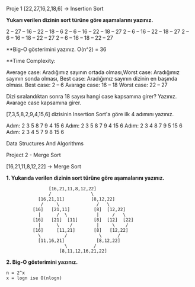 Proje 1 [22,27,16,2,18,6] -> Insertion Sort

**Yukarı verilen dizinin sort türüne göre aşamalarını yazınız.**

2 – 27 – 16 – 22 – 18 – 6
2 – 6 – 16 – 22 – 18 – 27
2 – 6 – 16 – 22 – 18 – 27
2 – 6 – 16 – 18 – 22 – 27
2 – 6 – 16 – 18 – 22 – 27

**Big-O gösterimini yazınız.
O(n^2) = 36

**Time Complexity:

Average case: Aradığımız sayının ortada olması,Worst case: Aradığımız sayının sonda olması, Best case: Aradığımız sayının dizinin en başında olması. Best case: 2 – 6 Avarage case: 16 – 18 Worst case: 22 – 27

Dizi sıralandıktan sonra 18 sayısı hangi case kapsamına girer? Yazınız. Avarage case kapsamına girer.

[7,3,5,8,2,9,4,15,6] dizisinin Insertion Sort'a göre ilk 4 adımını yazınız.

Adım: 2 3 5 8 7 9 4 15 6
Adım: 2 3 5 8 7 9 4 15 6
Adım: 2 3 4 8 7 9 5 15 6
Adım: 2 3 4 5 7 9 8 15 6


Data Structures And Algorithms

Project 2 - Merge Sort

[16,21,11,8,12,22] -> Merge Sort

**1. Yukarıda verilen dizinin sort türüne göre aşamalarını yazınız.**
```
                [16,21,11,8,12,22]
                /               \
            [16,21,11]          [8,12,22]
             /     \              /   \
          [16]   [21,11]         [8]  [12,22]
            |      /  \           |     /   \
          [16]   [21]  [11]      [8]  [12]  [22]
            |      \    /         |     \    /
          [16]     [11,21]       [8]   [12,22]
            \         /            \      /
            [11,16,21]            [8,12,22]
                      \          / 
                    [8,11,12,16,21,22]    
```
**2. Big-O gösterimini yazınız.**
```
n = 2^x
x = logn ise O(nlogn)

